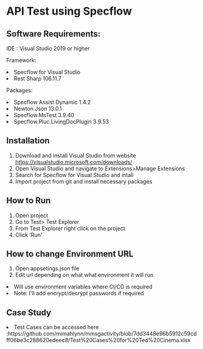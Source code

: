 # API Test using  Specflow

## Software Requirements:

IDE : 
Visual Studio 2019 or higher

Framework:
<li>Specflow for Visual Studio
<li>Rest Sharp 106.11.7

Packages:
<li>Specflow Assist Dynamic 1.4.2
<li>Newton.Json 13.0.1
<li>Specflow.MsTest 3.9.40
<li>Specflow.Pluc.LivingDocPlugin 3.9.53

## Installation
1) Download and install Visual Studio from website https://visualstudio.microsoft.com/downloads/
2) Open Visual Studio and navigate to Extensions>Manage Extensions
3) Search for Specflow for Visual Studio and intall
4) Import project from git and install necessary packages

## How to Run

1) Open project 
2) Go to Test> Test Explorer
3) From Test Explorer right click on the project
4) Click 'Run'
  
## How to change Environment URL
1) Open appsetings.json file
2) Edit url depending on what what environment it will run
<li> Will use environment variables where CI/CD is required
 
 

<li>Note:
I'll add encrypt/decrypt passwords if required
  
## Case Study
 <li> Test Cases can be accessed here :https://github.com/mimahlynn/mmsgactivity/blob/7dd3448e96b5912c59cdff06be3c288620edeec8/Test%20Cases%20for%20Ted%20Cinema.xlsx
